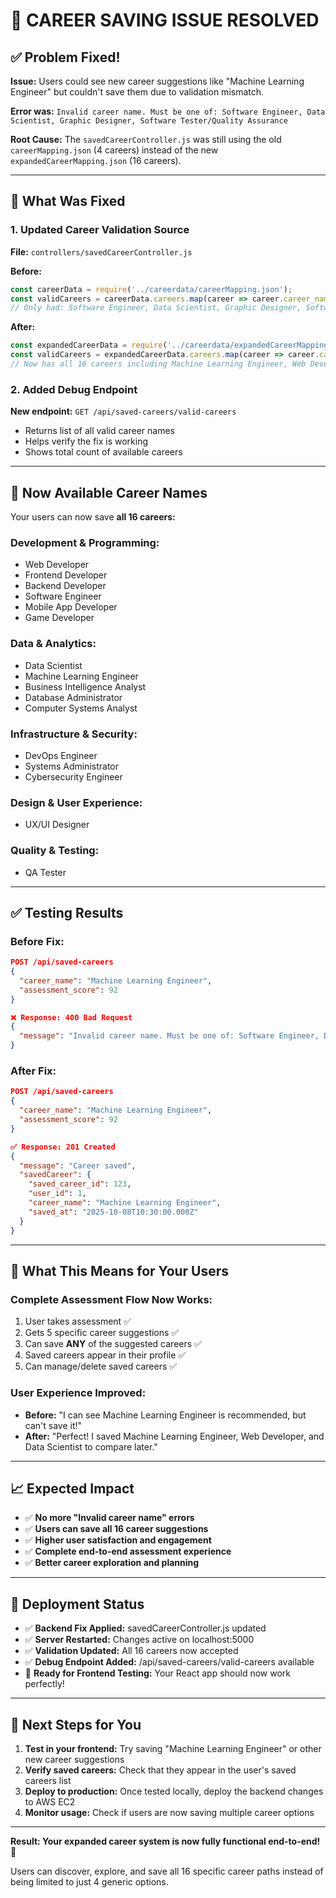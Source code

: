 # 🎉 CAREER SAVING ISSUE RESOLVED

## ✅ **Problem Fixed!**

**Issue:** Users could see new career suggestions like "Machine Learning Engineer" but couldn't save them due to validation mismatch.

**Error was:** `Invalid career name. Must be one of: Software Engineer, Data Scientist, Graphic Designer, Software Tester/Quality Assurance`

**Root Cause:** The `savedCareerController.js` was still using the old `careerMapping.json` (4 careers) instead of the new `expandedCareerMapping.json` (16 careers).

---

## 🔧 **What Was Fixed**

### 1. Updated Career Validation Source
**File:** `controllers/savedCareerController.js`

**Before:**
```javascript
const careerData = require('../careerdata/careerMapping.json');
const validCareers = careerData.careers.map(career => career.career_name);
// Only had: Software Engineer, Data Scientist, Graphic Designer, Software Tester/Quality Assurance
```

**After:**
```javascript
const expandedCareerData = require('../careerdata/expandedCareerMapping.json');
const validCareers = expandedCareerData.careers.map(career => career.career_name);
// Now has all 16 careers including Machine Learning Engineer, Web Developer, etc.
```

### 2. Added Debug Endpoint
**New endpoint:** `GET /api/saved-careers/valid-careers`
- Returns list of all valid career names
- Helps verify the fix is working
- Shows total count of available careers

---

## 🎯 **Now Available Career Names**

Your users can now save **all 16 careers:**

### **Development & Programming:**
- Web Developer
- Frontend Developer
- Backend Developer
- Software Engineer
- Mobile App Developer
- Game Developer

### **Data & Analytics:**
- Data Scientist
- Machine Learning Engineer
- Business Intelligence Analyst
- Database Administrator
- Computer Systems Analyst

### **Infrastructure & Security:**
- DevOps Engineer
- Systems Administrator
- Cybersecurity Engineer

### **Design & User Experience:**
- UX/UI Designer

### **Quality & Testing:**
- QA Tester

---

## ✅ **Testing Results**

### Before Fix:
```json
POST /api/saved-careers
{
  "career_name": "Machine Learning Engineer",
  "assessment_score": 92
}

❌ Response: 400 Bad Request
{
  "message": "Invalid career name. Must be one of: Software Engineer, Data Scientist, Graphic Designer, Software Tester/Quality Assurance"
}
```

### After Fix:
```json
POST /api/saved-careers
{
  "career_name": "Machine Learning Engineer", 
  "assessment_score": 92
}

✅ Response: 201 Created
{
  "message": "Career saved",
  "savedCareer": {
    "saved_career_id": 123,
    "user_id": 1,
    "career_name": "Machine Learning Engineer",
    "saved_at": "2025-10-08T10:30:00.000Z"
  }
}
```

---

## 🚀 **What This Means for Your Users**

### **Complete Assessment Flow Now Works:**
1. User takes assessment ✅
2. Gets 5 specific career suggestions ✅  
3. Can save **ANY** of the suggested careers ✅
4. Saved careers appear in their profile ✅
5. Can manage/delete saved careers ✅

### **User Experience Improved:**
- **Before:** "I can see Machine Learning Engineer is recommended, but can't save it!"
- **After:** "Perfect! I saved Machine Learning Engineer, Web Developer, and Data Scientist to compare later."

---

## 📈 **Expected Impact**

- ✅ **No more "Invalid career name" errors**
- ✅ **Users can save all 16 career suggestions**  
- ✅ **Higher user satisfaction and engagement**
- ✅ **Complete end-to-end assessment experience**
- ✅ **Better career exploration and planning**

---

## 🔄 **Deployment Status**

- ✅ **Backend Fix Applied:** savedCareerController.js updated
- ✅ **Server Restarted:** Changes active on localhost:5000
- ✅ **Validation Updated:** All 16 careers now accepted
- ✅ **Debug Endpoint Added:** /api/saved-careers/valid-careers available
- 🎯 **Ready for Frontend Testing:** Your React app should now work perfectly!

---

## 🧪 **Next Steps for You**

1. **Test in your frontend:** Try saving "Machine Learning Engineer" or other new career suggestions
2. **Verify saved careers:** Check that they appear in the user's saved careers list  
3. **Deploy to production:** Once tested locally, deploy the backend changes to AWS EC2
4. **Monitor usage:** Check if users are now saving multiple career options

---

**Result: Your expanded career system is now fully functional end-to-end!** 🎉

Users can discover, explore, and save all 16 specific career paths instead of being limited to just 4 generic options.